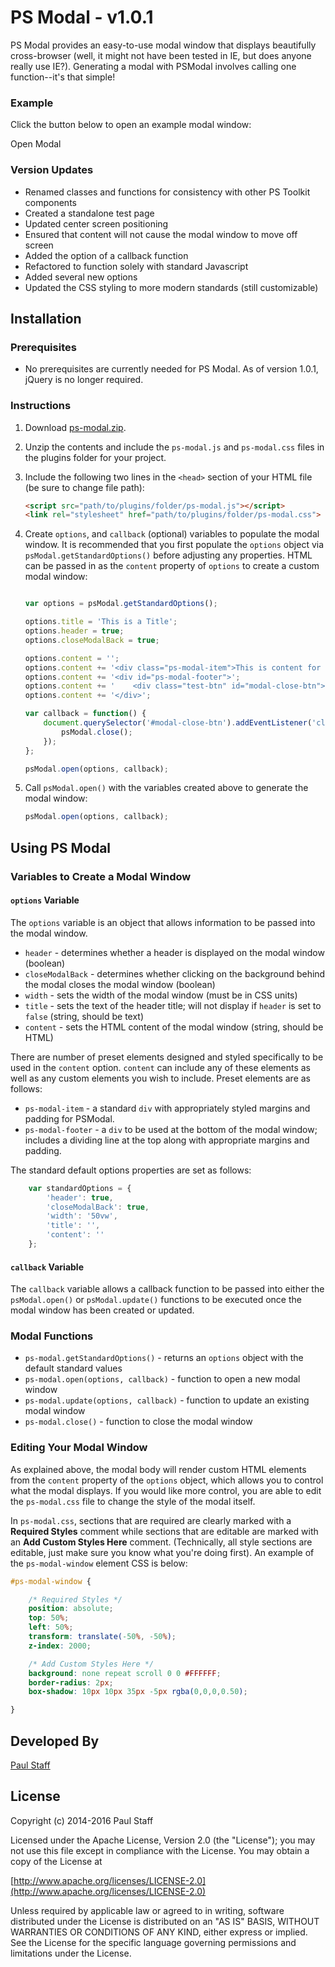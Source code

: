 PS Modal - v1.0.1
=================

PS Modal provides an easy-to-use modal window that displays beautifully cross-browser (well, it might not have been tested in IE, but does anyone really use IE?).  Generating a modal with PSModal involves calling one function--it's that simple!

### Example

Click the button below to open an example modal window:

<div class="btn" id="exampleBtn">Open Modal</div>

### Version Updates

- Renamed classes and functions for consistency with other PS Toolkit components
- Created a standalone test page
- Updated center screen positioning
- Ensured that content will not cause the modal window to move off screen
- Added the option of a callback function
- Refactored to function solely with standard Javascript
- Added several new options
- Updated the CSS styling to more modern standards (still customizable)


Installation
------------


### Prerequisites

- No prerequisites are currently needed for PS Modal. As of version 1.0.1, jQuery is no longer required.

### Instructions

1. Download [ps-modal.zip](http://paulstaff.com/random/PSToolkit/src/v1.0.1/ps-modal/ps-modal.zip).
2. Unzip the contents and include the `ps-modal.js` and `ps-modal.css` files in the plugins folder for your project.
3. Include the following two lines in the `<head>` section of your HTML file (be sure to change file path):

	```HTML
	<script src="path/to/plugins/folder/ps-modal.js"></script>
	<link rel="stylesheet" href="path/to/plugins/folder/ps-modal.css">
	```

4. Create `options`, and `callback` (optional) variables to populate the modal window. It is recommended that you first populate the `options` object via `psModal.getStandardOptions()` before adjusting any properties.  HTML can be passed in as the `content` property of `options` to create a custom modal window:

	```Javascript

 	var options = psModal.getStandardOptions();

    options.title = 'This is a Title';
    options.header = true;
    options.closeModalBack = true;

    options.content = '';
    options.content += '<div class="ps-modal-item">This is content for the modal window. The button below is styled according to the CSS of the page in which it is found.</div>';
    options.content += '<div id="ps-modal-footer">';
    options.content += '    <div class="test-btn" id="modal-close-btn">Close</div>';
    options.content += '</div>';

    var callback = function() {
        document.querySelector('#modal-close-btn').addEventListener('click', function() {
            psModal.close();
        });
    };

    psModal.open(options, callback);

	```

5. Call `psModal.open()` with the variables created above to generate the modal window:

	```Javascript
	psModal.open(options, callback);
	```


Using PS Modal
--------------


### Variables to Create a Modal Window

#### `options` Variable

The `options` variable is an object that allows information to be passed into the modal window.

- `header` - determines whether a header is displayed on the modal window (boolean)
- `closeModalBack` - determines whether clicking on the background behind the modal closes the modal window (boolean)
- `width` - sets the width of the modal window (must be in CSS units)
- `title` - sets the text of the header title; will not display if `header` is set to `false` (string, should be text)
- `content` - sets the HTML content of the modal window (string, should be HTML)

There are number of preset elements designed and styled specifically to be used in the `content` option.  `content` can include any of these elements as well as any custom elements you wish to include.  Preset elements are as follows:

* `ps-modal-item` - a standard `div` with appropriately styled margins and padding for PSModal.
* `ps-modal-footer` - a `div` to be used at the bottom of the modal window; includes a dividing line at the top along with appropriate margins and padding.

The standard default options properties are set as follows:

```Javascript
    var standardOptions = {
        'header': true,
        'closeModalBack': true,
        'width': '50vw',
        'title': '',
        'content': ''
    };
```


#### `callback` Variable

The `callback` variable allows a callback function to be passed into either the `psModal.open()` or `psModal.update()` functions to be executed once the modal window has been created or updated.


### Modal Functions

- `ps-modal.getStandardOptions()` - returns an `options` object with the default standard values
- `ps-modal.open(options, callback)` - function to open a new modal window
- `ps-modal.update(options, callback)` - function to update an existing modal window
- `ps-modal.close()` - function to close the modal window


### Editing Your Modal Window

As explained above, the modal body will render custom HTML elements from the `content` property of the `options` object, which allows you to control what the modal displays.  If you would like more control, you are able to edit the `ps-modal.css` file to change the style of the modal itself.

In `ps-modal.css`, sections that are required are clearly marked with a **Required Styles** comment while sections that are editable are marked with an **Add Custom Styles Here** comment.  (Technically, all style sections are editable, just make sure you know what you're doing first).  An example of the `ps-modal-window` element CSS is below:

```CSS
#ps-modal-window {

   	/* Required Styles */
    position: absolute;
    top: 50%;
    left: 50%;
    transform: translate(-50%, -50%);
    z-index: 2000;

    /* Add Custom Styles Here */
    background: none repeat scroll 0 0 #FFFFFF;
    border-radius: 2px;
    box-shadow: 10px 10px 35px -5px rgba(0,0,0,0.50);

}
```


Developed By
------------

[Paul Staff](http://paulstaff.com)


License
-------

Copyright (c) 2014-2016 Paul Staff

Licensed under the Apache License, Version 2.0 (the "License");
you may not use this file except in compliance with the License.
You may obtain a copy of the License at

[http://www.apache.org/licenses/LICENSE-2.0](http://www.apache.org/licenses/LICENSE-2.0)

Unless required by applicable law or agreed to in writing, software
distributed under the License is distributed on an "AS IS" BASIS,
WITHOUT WARRANTIES OR CONDITIONS OF ANY KIND, either express or implied.
See the License for the specific language governing permissions and
limitations under the License.